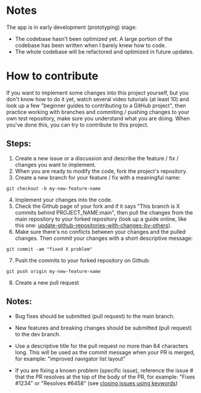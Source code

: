 # Notes

The app is in early development (prototyping) stage:
- The codebase hasn't been optimized yet. A large portion of the codebase has been written when I barely knew how to code.
- The whole codebase will be refactored and optimized in future updates.

# How to contribute

If you want to implement some changes into this project yourself, but you don't know how to do it yet, watch several video tutorials (at least 10) and look up a few "beginner guides to contributing to a GitHub project", then practice working with branches and commiting / pushing changes to your own test repository, make sure you understand what you are doing. When you've done this, you can try to contribute to this project.

## Steps:

1. Create a new issue or a discussion and describe the feature / fix / changes you want to implement.
2. When you are ready to modify the code, fork the project's repository.
3. Create a new branch for your feature / fix with a meaningful name:
```
git checkout -b my-new-feature-name
```
4. Implement your changes into the code.
5. Check the Github page of your fork and if it says "This branch is X commits behind PROJECT_NAME:main", then pull the changes from the main repository to your forked repository (look up a guide online, like this one: [update-github-repositories-with-changes-by-others](https://www.earthdatascience.org/courses/intro-to-earth-data-science/git-github/github-collaboration/update-github-repositories-with-changes-by-others)).
6. Make sure there's no conflicts between your changes and the pulled changes. Then commit your changes with a short descriptive message:
```
git commit -am "fixed X problem"
```
7. Push the commits to your forked repository on Github:
```
git push origin my-new-feature-name
```
8. Create a new pull request

## Notes:

- Bug fixes should be submitted (pull request) to the main branch.

- New features and breaking changes should be submitted (pull request) to the dev branch.

- Use a descriptive title for the pull request no more than 64 characters long. This will be used as the commit message when your PR is merged, for example: "improved navigator list layout"

- If you are fixing a known problem (specific issue), reference the issue # that the PR resolves at the top of the body of the PR, for example: "Fixes #1234" or "Resolves #6458" (see [closing issues using keywords](https://help.github.com/en/github/managing-your-work-on-github/linking-a-pull-request-to-an-issue))
